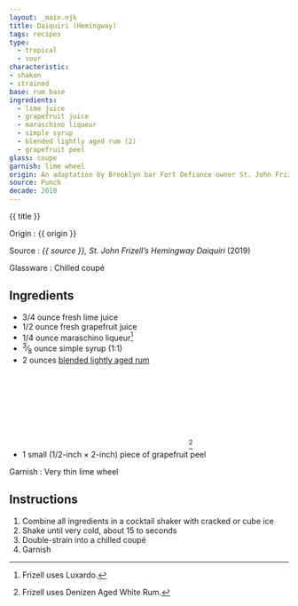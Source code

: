 ```yaml
---
layout: _main.njk
title: Daiquiri (Hemingway)
tags: recipes
type:
  - tropical
  - sour
characteristic:
- shaken
- strained
base: rum base
ingredients:
  - lime juice
  - grapefruit juice
  - maraschino liqueur
  - simple syrup
  - blended lightly aged rum (2)
  - grapefruit peel
glass: coupe
garnish: lime wheel
origin: An adaptation by Brooklyn bar Fort Defiance owner St. John Frizell. This winner of <cite>Punch</cite>&rsquo;s 2019 Hemingway Daiquiri <a href="https://punchdrink.com/articles/ultimate-best-hemingway-daiquiri-cocktail-recipe/" target="_blank" rel="external noopener">recipe contest</a> may stray from historical authenticity, but it's far more palatable than the <q>double the rum and none of the sugar</q> version supposedly preferred by the author of <cite>The Old Man and the Sea</cite>.
source: Punch
decade: 2010
---
```

<!-- markdownlint-disable MD025 -->
{{ title }}
<!-- markdownlint-disable MD025 -->

Origin
  : {{ origin }}

Source
  : <cite>{{ source }}, <span class="quoted"><a>St. John Frizell’s Hemingway Daiquiri</a></span></cite> (2019)

Glassware
  : Chilled coupé

## Ingredients

* 3/4 ounce fresh lime juice
* 1/2 ounce fresh grapefruit juice
* 1/4 ounce maraschino liqueur[^1]
* <span class="frac"><sup>3</sup>&frasl;<sub>8</sub></span> ounce simple syrup (1:1)
* 2 ounces [blended lightly aged rum](/rums/04-rum-blended-lightly-aged/)<icon-l space="1em" class="bigger" label="(2)"><span class="with-icon"><svg class="icon"><use href="/assets/images/icons/circle-2.svg#circle-2"></use></svg></span></icon-l>[^2]
* 1 small (1/2-inch &times; 2-inch) piece of grapefruit peel

[^1]: Frizell uses Luxardo.

[^2]: Frizell uses Denizen Aged White Rum.

Garnish
  : Very thin lime wheel

## Instructions

1. Combine all ingredients in a cocktail shaker with cracked or cube ice
2. Shake until very cold, about 15 to seconds
3. Double-strain into a chilled coupé
4. Garnish
